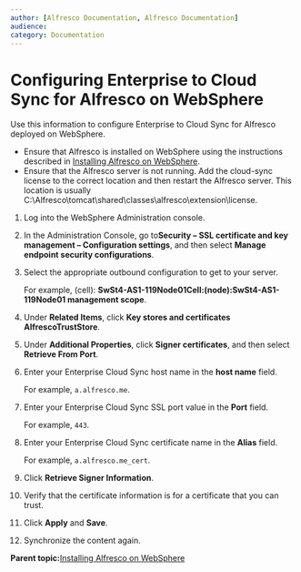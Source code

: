 ```yaml
---
author: [Alfresco Documentation, Alfresco Documentation]
audience: 
category: Documentation
---
```


# Configuring Enterprise to Cloud Sync for Alfresco on WebSphere

Use this information to configure Enterprise to Cloud Sync for Alfresco deployed on WebSphere.

-   Ensure that Alfresco is installed on WebSphere using the instructions described in [Installing Alfresco on WebSphere](alf-websphere-install.md).
-   Ensure that the Alfresco server is not running. Add the cloud-sync license to the correct location and then restart the Alfresco server. This location is usually C:\\Alfresco\\tomcat\\shared\\classes\\alfresco\\extension\\license.

1.  Log into the WebSphere Administration console.

2.  In the Administration Console, go to**Security – SSL certificate and key management – Configuration settings**, and then select **Manage endpoint security configurations**.

3.  Select the appropriate outbound configuration to get to your server.

    For example, \(cell\): **SwSt4-AS1-119Node01Cell:\(node\):SwSt4-AS1-119Node01 management scope**.

4.  Under **Related Items**, click **Key stores and certificates** **AlfrescoTrustStore**.

5.  Under **Additional Properties**, click **Signer certificates**, and then select **Retrieve From Port**.

6.  Enter your Enterprise Cloud Sync host name in the **host name** field.

    For example, `a.alfresco.me`.

7.  Enter your Enterprise Cloud Sync SSL port value in the **Port** field.

    For example, `443`.

8.  Enter your Enterprise Cloud Sync certificate name in the **Alias** field.

    For example, `a.alfresco.me_cert`.

9.  Click **Retrieve Signer Information**.

10. Verify that the certificate information is for a certificate that you can trust.

11. Click **Apply** and **Save**.

12. Synchronize the content again.


**Parent topic:**[Installing Alfresco on WebSphere](../tasks/alf-websphere-install.md)

